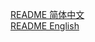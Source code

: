 <a href="https://github.com/naitap/mcov/blob/main/README-CN.md">README 简体中文</a>
<br/>
<a href="https://github.com/naitap/mcov/blob/main/README-EN.md">README English</a>

